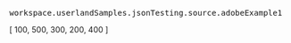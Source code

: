 ### 
<pre>
workspace.userlandSamples.jsonTesting.source.adobeExample1
</pre>[ 100, 500, 300, 200, 400 ]